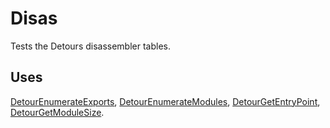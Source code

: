 Disas
=====

Tests the Detours disassembler tables.

Uses
----

[DetourEnumerateExports](DetourEnumerateExports),
[DetourEnumerateModules](DetourEnumerateModules),
[DetourGetEntryPoint](DetourGetEntryPoint),
[DetourGetModuleSize](DetourGetModuleSize).
